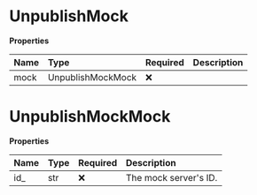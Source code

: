 # UnpublishMock

**Properties**

| Name | Type              | Required | Description |
| :--- | :---------------- | :------- | :---------- |
| mock | UnpublishMockMock | ❌       |             |

# UnpublishMockMock

**Properties**

| Name | Type | Required | Description           |
| :--- | :--- | :------- | :-------------------- |
| id\_ | str  | ❌       | The mock server's ID. |

<!-- This file was generated by liblab | https://liblab.com/ -->

